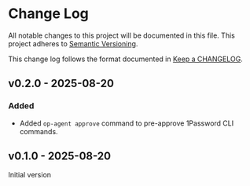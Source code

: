 # Change Log

All notable changes to this project will be documented in this file.
This project adheres to [Semantic Versioning].

This change log follows the format documented in [Keep a CHANGELOG].

[semantic versioning]: http://semver.org/
[keep a changelog]: http://keepachangelog.com/

## v0.2.0 - 2025-08-20

### Added

- Added `op-agent approve` command to pre-approve 1Password CLI commands.

## v0.1.0 - 2025-08-20

Initial version
